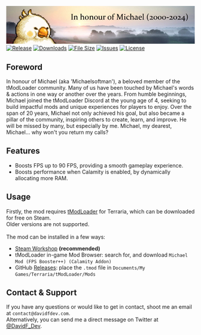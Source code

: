 [![Title](.github/banner.png)](https://steamcommunity.com/sharedfiles/filedetails/?id=3378163270)<br>
[![Release](https://img.shields.io/github/v/release/DavidF-Dev/Terraria-Michael-Mod?style=flat-square)](https://github.com/DavidF-Dev/Terraria-Michael-Mod/releases/latest)
[![Downloads](https://img.shields.io/steam/downloads/3378163270?style=flat-square)](https://steamcommunity.com/sharedfiles/filedetails/?id=3378163270)
[![File Size](https://img.shields.io/steam/size/3378163270?style=flat-square)](https://steamcommunity.com/sharedfiles/filedetails/?id=3378163270)
[![Issues](https://img.shields.io/github/issues/DavidF-Dev/Terraria-Michael-Mod?style=flat-square)](https://github.com/DavidF-Dev/Terraria-Michael-Mod/issues)
[![License](https://img.shields.io/github/license/DavidF-Dev/Terraria-Michael-Mod?style=flat-square)](https://github.com/DavidF-Dev/Terraria-Michael-Mod/blob/main/LICENSE.md)

## Foreword
In honour of Michael (aka 'Michaelsoftman'), a beloved member of the tModLoader community.
Many of us have been touched by Michael's words & actions in one way or another over the years.
From humble beginnings, Michael joined the tModLoader Discord at the young age of 4, seeking to build impactful mods and unique experiences for players to enjoy. 
Over the span of 20 years, Michael not only achieved his goal, but also became a pillar of the community, inspiring others to create, learn, and improve.
He will be missed by many, but especially by me. Michael, my dearest, Michael... why won't you return my calls?

## Features
- Boosts FPS up to 90 FPS, providing a smooth gameplay experience.
- Boosts performance when Calamity is enabled, by dynamically allocating more RAM.

## Usage

Firstly, the mod requires [tModLoader](https://tmodloader.net/) for Terraria, which can be downloaded for free on Steam.<br>
Older versions are not supported.<br><br>
The mod can be installed in a few ways:
- [Steam Workshop](https://steamcommunity.com/sharedfiles/filedetails/?id=3378163270) **(recommended)**
- tModLoader in-game Mod Browser: search for, and download `Michael Mod (FPS Booster++) (Calamity Addon)`
- GitHub [Releases](https://github.com/DavidF-Dev/Terraria-Michael-Mod/releases): place the `.tmod` file in `Documents/My Games/Terraria/tModLoader/Mods`

## Contact & Support

If you have any questions or would like to get in contact, shoot me an email at `contact@davidfdev.com`.<br>
Alternatively, you can send me a direct message on Twitter at [@DavidF_Dev](https://twitter.com/DavidF_Dev).<br><br>